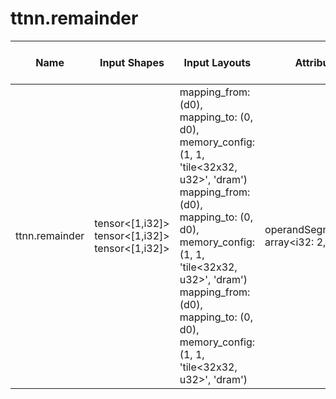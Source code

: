 # ttnn.remainder

| Name | Input Shapes | Input Layouts | Attributes | Output Shapes | Output Layouts | Runs on TTNN | PCC | ATOL |
|------|--------------|---------------|------------|---------------|----------------|--------------|-----|------|
| ttnn.remainder | tensor<[1,i32]> <br> tensor<[1,i32]> <br> tensor<[1,i32]> | mapping_from: (d0), mapping_to: (0, d0), memory_config: (1, 1, 'tile<32x32, u32>', 'dram') <br> mapping_from: (d0), mapping_to: (0, d0), memory_config: (1, 1, 'tile<32x32, u32>', 'dram') <br> mapping_from: (d0), mapping_to: (0, d0), memory_config: (1, 1, 'tile<32x32, u32>', 'dram') | operandSegmentSizes: array<i32: 2, 1> | tensor<[1,i32]> | mapping_from: (d0), mapping_to: (0, d0), memory_config: (1, 1, 'tile<32x32, u32>', 'dram') | no | nan | nan |

